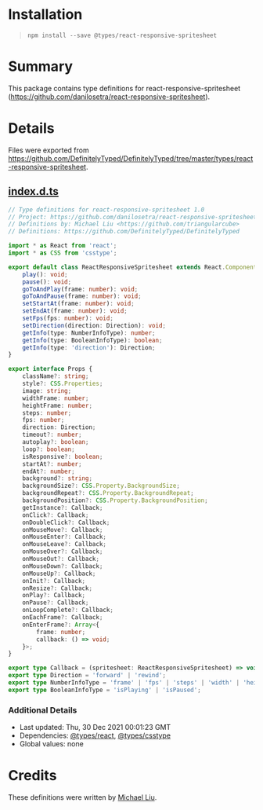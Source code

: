 # Installation
> `npm install --save @types/react-responsive-spritesheet`

# Summary
This package contains type definitions for react-responsive-spritesheet (https://github.com/danilosetra/react-responsive-spritesheet).

# Details
Files were exported from https://github.com/DefinitelyTyped/DefinitelyTyped/tree/master/types/react-responsive-spritesheet.
## [index.d.ts](https://github.com/DefinitelyTyped/DefinitelyTyped/tree/master/types/react-responsive-spritesheet/index.d.ts)
````ts
// Type definitions for react-responsive-spritesheet 1.0
// Project: https://github.com/danilosetra/react-responsive-spritesheet
// Definitions by: Michael Liu <https://github.com/triangularcube>
// Definitions: https://github.com/DefinitelyTyped/DefinitelyTyped

import * as React from 'react';
import * as CSS from 'csstype';

export default class ReactResponsiveSpritesheet extends React.Component<Props> {
    play(): void;
    pause(): void;
    goToAndPlay(frame: number): void;
    goToAndPause(frame: number): void;
    setStartAt(frame: number): void;
    setEndAt(frame: number): void;
    setFps(fps: number): void;
    setDirection(direction: Direction): void;
    getInfo(type: NumberInfoType): number;
    getInfo(type: BooleanInfoType): boolean;
    getInfo(type: 'direction'): Direction;
}

export interface Props {
    className?: string;
    style?: CSS.Properties;
    image: string;
    widthFrame: number;
    heightFrame: number;
    steps: number;
    fps: number;
    direction: Direction;
    timeout?: number;
    autoplay?: boolean;
    loop?: boolean;
    isResponsive?: boolean;
    startAt?: number;
    endAt?: number;
    background?: string;
    backgroundSize?: CSS.Property.BackgroundSize;
    backgroundRepeat?: CSS.Property.BackgroundRepeat;
    backgroundPosition?: CSS.Property.BackgroundPosition;
    getInstance?: Callback;
    onClick?: Callback;
    onDoubleClick?: Callback;
    onMouseMove?: Callback;
    onMouseEnter?: Callback;
    onMouseLeave?: Callback;
    onMouseOver?: Callback;
    onMouseOut?: Callback;
    onMouseDown?: Callback;
    onMouseUp?: Callback;
    onInit?: Callback;
    onResize?: Callback;
    onPlay?: Callback;
    onPause?: Callback;
    onLoopComplete?: Callback;
    onEachFrame?: Callback;
    onEnterFrame?: Array<{
        frame: number;
        callback: () => void;
    }>;
}

export type Callback = (spritesheet: ReactResponsiveSpritesheet) => void;
export type Direction = 'forward' | 'rewind';
export type NumberInfoType = 'frame' | 'fps' | 'steps' | 'width' | 'height' | 'scale' | 'completeLoopCicles';
export type BooleanInfoType = 'isPlaying' | 'isPaused';

````

### Additional Details
 * Last updated: Thu, 30 Dec 2021 00:01:23 GMT
 * Dependencies: [@types/react](https://npmjs.com/package/@types/react), [@types/csstype](https://npmjs.com/package/@types/csstype)
 * Global values: none

# Credits
These definitions were written by [Michael Liu](https://github.com/triangularcube).
